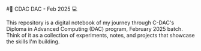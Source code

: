 #🚀 CDAC DAC - Feb 2025 💻

This repository is a digital notebook of my journey through C-DAC's Diploma in Advanced Computing (DAC) program, February 2025 batch. Think of it as a collection of experiments, notes, and projects that showcase the skills I'm building.
